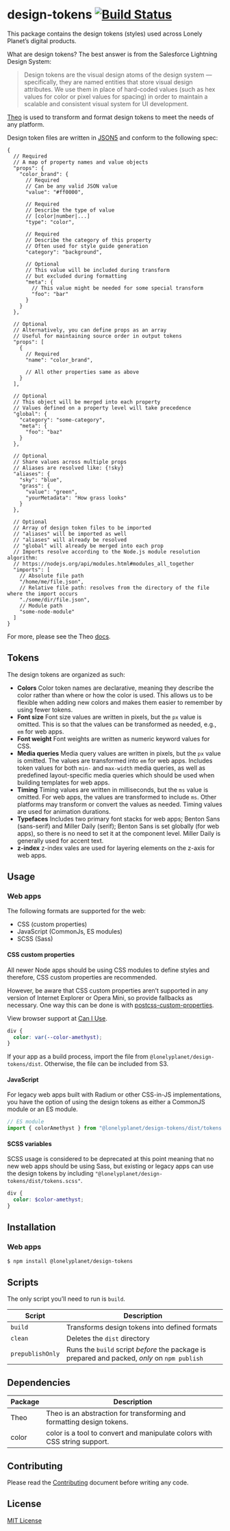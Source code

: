 # design-tokens [![Build Status][ci-img]][ci]

This package contains the design tokens (styles) used across Lonely Planet’s digital products.

What are design tokens? The best answer is from the Salesforce Lightning Design System:

> Design tokens are the visual design atoms of the design system — specifically, they are named entities that store visual design attributes. We use them in place of hard-coded values (such as hex values for color or pixel values for spacing) in order to maintain a scalable and consistent visual system for UI development.

[Theo][theo] is used to transform and format design tokens to meet the needs of any platform.

Design token files are written in [JSON5][json5] and conform to the following spec:

```json5
{
  // Required
  // A map of property names and value objects
  "props": {
    "color_brand": {
      // Required
      // Can be any valid JSON value
      "value": "#ff0000",

      // Required
      // Describe the type of value
      // [color|number|...]
      "type": "color",

      // Required
      // Describe the category of this property
      // Often used for style guide generation
      "category": "background",

      // Optional
      // This value will be included during transform
      // but excluded during formatting
      "meta": {
        // This value might be needed for some special transform
        "foo": "bar"
      }
    }
  },

  // Optional
  // Alternatively, you can define props as an array
  // Useful for maintaining source order in output tokens
  "props": [
    {
      // Required
      "name": "color_brand",

      // All other properties same as above
    }
  ],

  // Optional
  // This object will be merged into each property
  // Values defined on a property level will take precedence
  "global": {
    "category": "some-category",
    "meta": {
      "foo": "baz"
    }
  },

  // Optional
  // Share values across multiple props
  // Aliases are resolved like: {!sky}
  "aliases": {
    "sky": "blue",
    "grass": {
      "value": "green",
      "yourMetadata": "How grass looks"
    }
  },

  // Optional
  // Array of design token files to be imported
  // "aliases" will be imported as well
  // "aliases" will already be resolved
  // "global" will already be merged into each prop
  // Imports resolve according to the Node.js module resolution algorithm:
  // https://nodejs.org/api/modules.html#modules_all_together
  "imports": [
    // Absolute file path
    "/home/me/file.json",
    // Relative file path: resolves from the directory of the file where the import occurs
    "./some/dir/file.json",
    // Module path
    "some-node-module"
  ]
}
```

For more, please see the Theo [docs][theo-docs].

## Tokens

The design tokens are organized as such:

* **Colors** Color token names are declarative, meaning they describe the color rather than where or how the color is used. This allows us to be flexible when adding new colors and makes them easier to remember by using fewer tokens.
* **Font size** Font size values are written in pixels, but the `px` value is omitted. This is so that the values can be transformed as needed, e.g., `em` for web apps.
* **Font weight** Font weights are written as numeric keyword values for CSS.
* **Media queries** Media query values are written in pixels, but the `px` value is omitted. The values are transformed into `em` for web apps. Includes token values for both `min-` and `max-width` media queries, as well as predefined layout-specific media queries which should be used when building templates for web apps.
* **Timing** Timing values are written in milliseconds, but the `ms` value is omitted. For web apps, the values are transformed to include `ms`. Other platforms may transform or convert the values as needed. Timing values are used for animation durations.
* **Typefaces** Includes two primary font stacks for web apps; Benton Sans (sans-serif) and Miller Daily (serif); Benton Sans is set globally (for web apps), so there is no need to set it at the component level. Miller Daily is generally used for accent text.
* **z-index** z-index vales are used for layering elements on the z-axis for web apps.

## Usage

### Web apps

The following formats are supported for the web:

* CSS (custom properties)
* JavaScript (CommonJs, ES modules)
* SCSS (Sass)

#### CSS custom properties

All newer Node apps should be using CSS modules to define styles and therefore, CSS custom properties are recommended.

However, be aware that CSS custom properties aren’t supported in any version of Internet Explorer or Opera Mini, so provide fallbacks as necessary. One way this can be done is with [postcss-custom-properties][postcss-custom-properties].

View browser support at [Can I Use][can-i-use].

```css
div {
  color: var(--color-amethyst);
}
```

If your app as a build process, import the file from `@lonelyplanet/design-tokens/dist`. Otherwise, the file can be included from S3.

#### JavaScript

For legacy web apps built with Radium or other CSS-in-JS implementations, you have the option of using the design tokens as either a CommonJS module or an ES module.

```js
// ES module
import { colorAmethyst } from "@lonelyplanet/design-tokens/dist/tokens.module";
```

#### SCSS variables

SCSS usage is considered to be deprecated at this point meaning that no new web apps should be using Sass, but existing or legacy apps can use the design tokens by including `"@lonelyplanet/design-tokens/dist/tokens.scss"`.

```scss
div {
  color: $color-amethyst;
}
```

## Installation

### Web apps

```sh
$ npm install @lonelyplanet/design-tokens
```

## Scripts

The only script you’ll need to run is `build`.

| Script | Description |
| ------ | ----------- |
| `build` | Transforms design tokens into defined formats |
| `clean` | Deletes the `dist` directory |
| `prepublishOnly` | Runs the `build` script _before_ the package is prepared and packed, _only_ on `npm publish` |

## Dependencies

| Package | Description |
| ------- | ----------- |
| Theo | Theo is an abstraction for transforming and formatting design tokens. |
| color | color is a tool to convert and manipulate colors with CSS string support. |

## Contributing

Please read the [Contributing][contrib] document before writing any code.

## License

[MIT License][license]

[theo]: https://github.com/salesforce-ux/theo
[json5]: http://json5.org/
[theo-docs]: https://github.com/salesforce-ux/theo#design-tokens-
[postcss-custom-properties]: https://github.com/postcss/postcss-custom-properties
[can-i-use]: https://caniuse.com/#feat=css-variables
[contrib]: https://github.com/lonelyplanet/backpack/packages/design-tokens/contributing.md
[license]: https://github.com/lonelyplanet/backpack/packages/design-tokens/license.md
[ci-img]: https://travis-ci.org/lonelyplanet/@lonelyplanet/backpack/packages/design-tokens.svg
[ci]: https://travis-ci.org/lonelyplanet/@lonelyplanet/backpack/packages/design-tokens
